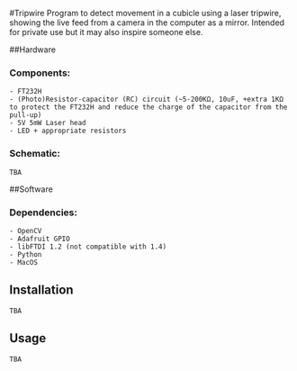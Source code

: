 #Tripwire
Program to detect movement in a cubicle using a laser tripwire, showing the live feed from a camera in the computer as a mirror. Intended for private use but it may also inspire someone else.

##Hardware

### Components:
    - FT232H
    - (Photo)Resistor-capacitor (RC) circuit (~5-200KΩ, 10uF, +extra 1KΩ to protect the FT232H and reduce the charge of the capacitor from the pull-up)
    - 5V 5mW Laser head
    - LED + appropriate resistors

### Schematic:
    TBA

##Software

### Dependencies:
    - OpenCV
    - Adafruit GPIO
    - libFTDI 1.2 (not compatible with 1.4)
    - Python
    - MacOS

## Installation
    TBA

## Usage
    TBA
